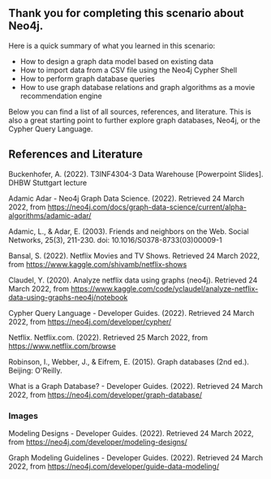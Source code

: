 ## Thank you for completing this scenario about Neo4j.

Here is a quick summary of what you learned in this scenario:
- How to design a graph data model based on existing data
- How to import data from a CSV file using the Neo4j Cypher Shell
- How to perform graph database queries
- How to use graph database relations and graph algorithms as a movie recommendation engine

Below you can find a list of all sources, references, and literature. This is also a great starting point to further explore graph databases, Neo4j, or the Cypher Query Language.


## References and Literature

Buckenhofer, A. (2022). T3INF4304-3 Data Warehouse [Powerpoint Slides]. DHBW Stuttgart lecture

Adamic Adar - Neo4j Graph Data Science. (2022). Retrieved 24 March 2022, from https://neo4j.com/docs/graph-data-science/current/alpha-algorithms/adamic-adar/

Adamic, L., & Adar, E. (2003). Friends and neighbors on the Web. Social Networks, 25(3), 211-230. doi: 10.1016/S0378-8733(03)00009-1

Bansal, S. (2022). Netflix Movies and TV Shows. Retrieved 24 March 2022, from https://www.kaggle.com/shivamb/netflix-shows

Claudel, Y. (2020). Analyze netflix data using graphs (neo4j). Retrieved 24 March 2022, from https://www.kaggle.com/code/yclaudel/analyze-netflix-data-using-graphs-neo4j/notebook

Cypher Query Language - Developer Guides. (2022). Retrieved 24 March 2022, from https://neo4j.com/developer/cypher/

Netflix. Netflix.com. (2022). Retrieved 25 March 2022, from https://www.netflix.com/browse

Robinson, I., Webber, J., & Eifrem, E. (2015). Graph databases (2nd ed.). Beijing: O'Reilly.

What is a Graph Database? - Developer Guides. (2022). Retrieved 24 March 2022, from https://neo4j.com/developer/graph-database/

### Images

Modeling Designs - Developer Guides. (2022). Retrieved 24 March 2022, from https://neo4j.com/developer/modeling-designs/

Graph Modeling Guidelines - Developer Guides. (2022). Retrieved 24 March 2022, from https://neo4j.com/developer/guide-data-modeling/


